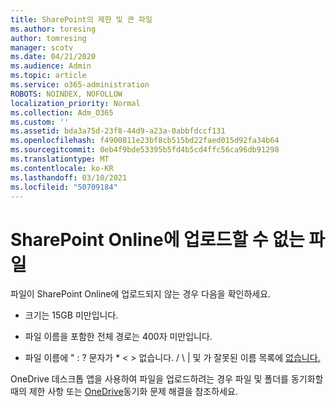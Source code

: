 ```yaml
---
title: SharePoint의 제한 및 큰 파일
ms.author: toresing
author: tomresing
manager: scotv
ms.date: 04/21/2020
ms.audience: Admin
ms.topic: article
ms.service: o365-administration
ROBOTS: NOINDEX, NOFOLLOW
localization_priority: Normal
ms.collection: Adm_O365
ms.custom: ''
ms.assetid: bda3a75d-23f8-44d9-a23a-0abbfdccf131
ms.openlocfilehash: f4900811e23bf8cb515bd22faed015d92fa34b64
ms.sourcegitcommit: 0eb4f9bde53395b5fd4b5cd4ffc56ca96db91298
ms.translationtype: MT
ms.contentlocale: ko-KR
ms.lasthandoff: 03/10/2021
ms.locfileid: "50709184"
---
```

# <a name="files-that-cant-be-uploaded-to-sharepoint-online"></a>SharePoint Online에 업로드할 수 없는 파일

파일이 SharePoint Online에 업로드되지 않는 경우 다음을 확인하세요.
  
- 크기는 15GB 미만입니다.
    
- 파일 이름을 포함한 전체 경로는 400자 미만입니다.
    
- 파일 이름에 " : ? 문자가 \* \< \> 없습니다. / \ | 및 가 잘못된 이름 목록에 [없습니다.](https://go.microsoft.com/fwlink/?linkid=866430)
    
OneDrive 데스크톱 앱을 사용하여 파일을 업로드하려는 경우 파일 및 [](https://go.microsoft.com/fwlink/p/?LinkID=717734) 폴더를 동기화할 때의 제한 사항 또는 [OneDrive](https://go.microsoft.com/fwlink/?linkid=866431)동기화 문제 해결을 참조하세요.
  

